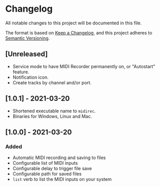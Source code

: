 # Changelog
All notable changes to this project will be documented in this file.

The format is based on [Keep a Changelog](https://keepachangelog.com/en/1.0.0/),
and this project adheres to [Semantic Versioning](https://semver.org/spec/v2.0.0.html).

## [Unreleased]
- Service mode to have MIDI Recorder permanently on, or "Autostart" feature.
- Notification icon.
- Create tracks by channel and/or port.

## [1.0.1] - 2021-03-20
- Shortened executable name to `midirec`.
- Binaries for Windows, Linux and Mac.

## [1.0.0] - 2021-03-20
### Added
- Automatic MIDI recording and saving to files
- Configurable list of MIDI inputs
- Configurable delay to trigger file save
- Configurable path for saved files
- `list` verb to list the MIDI inputs on your system
